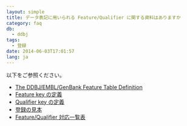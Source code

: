 ```yaml
---
layout: simple
title: データ表記に用いられる Feature/Qualifier に関する資料はありますか
category: faq
db:
  - ddbj
tags: 
  - 登録
date: 2014-06-03T17:01:57
lang: ja
---
```




<p>以下をご参照ください。</p>
<ul>
  <li><a href="/ddbj/feature-table-e.html">The DDBJ/EMBL/GenBank Feature Table Definition</a></li>
  <li><a href="/ddbj/features.html">Feature key の定義</a></li>
  <li><a href="/ddbj/qualifiers.html">Qualifier key の定義</a></li>
  <li><a href="/ddbj/example.html">登録の見本</a></li>
  <li><a href="/ddbj/features.html#usage">Feature/Qualifier 対応一覧表</a></li>
</ul>
